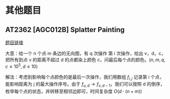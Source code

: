 # 其他题目
## AT2362 [AGC012B] Splatter Painting
[题目链接](https://www.luogu.com.cn/problem/AT2362)

大意：给一个 n 个点 m 条边的无向图，有 q 次操作 第 i 次操作，给出 v，d，c，把所有到点 v 的距离不超过 d 的点都染上颜色 c，问最后每个点的颜色。$(n, m, q, c \leq 10^5, d \leq 10)$

解法：考虑到影响每个点颜色的是最后一次操作，我们用数组 $f_{i,j}$ 记录第 i 个点，能影响距离为 j 的最大操作序号。由于 $f_{u,d} \rightarrow f_{v,d-1}$，我们可以按照 d 的倒序，枚举每个点的状态，并转移至相邻边即可，时间复杂度 $O(d\cdot (n+m))$
